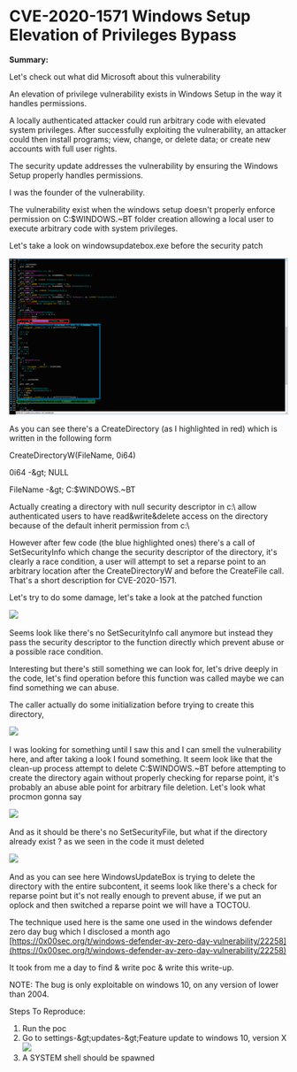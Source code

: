 # **CVE-2020-1571 Windows Setup Elevation of Privileges Bypass**

**Summary:**

Let&#39;s check out what did Microsoft about this vulnerability

An elevation of privilege vulnerability exists in Windows Setup in the way it handles permissions.

A locally authenticated attacker could run arbitrary code with elevated system privileges. After successfully exploiting the vulnerability, an attacker could then install programs; view, change, or delete data; or create new accounts with full user rights.

The security update addresses the vulnerability by ensuring the Windows Setup properly handles permissions.

I was the founder of the vulnerability.

The vulnerability exist when the windows setup doesn&#39;t properly enforce permission on C:\$WINDOWS.~BT folder creation allowing a local user to execute arbitrary code with system privileges.

Let&#39;s take a look on windowsupdatebox.exe before the security patch

![GitHub Logo](/images/image1.png)

As you can see there&#39;s a CreateDirectory (as I highlighted in red) which is written in the following form

CreateDirectoryW(FileName, 0i64)

0i64 -\&gt; NULL

FileName -\&gt; C:\$WINDOWS.~BT

Actually creating a directory with null security descriptor in c:\ allow authenticated users to have read&amp;write&amp;delete access on the directory because of the default inherit permission from c:\

However after few code (the blue highlighted ones) there&#39;s a call of SetSecurityInfo which change the security descriptor of the directory, it&#39;s clearly a race condition, a user will attempt to set a reparse point to an arbitrary location after the CreateDirectoryW and before the CreateFile call. That&#39;s a short description for CVE-2020-1571.

Let&#39;s try to do some damage, let&#39;s take a look at the patched function

![](RackMultipart20200814-4-nu09im_html_324a1643c70d8785.png)

Seems look like there&#39;s no SetSecurityInfo call anymore but instead they pass the security descriptor to the function directly which prevent abuse or a possible race condition.

Interesting but there&#39;s still something we can look for, let&#39;s drive deeply in the code, let&#39;s find operation before this function was called maybe we can find something we can abuse.

The caller actually do some initialization before trying to create this directory,

![](RackMultipart20200814-4-nu09im_html_b63bb74c9735af4.png)

I was looking for something until I saw this and I can smell the vulnerability here, and after taking a look I found something. It seem look like that the clean-up process attempt to delete C:\$WINDOWS.~BT before attempting to create the directory again without properly checking for reparse point, it&#39;s probably an abuse able point for arbitrary file deletion. Let&#39;s look what procmon gonna say

![](RackMultipart20200814-4-nu09im_html_868aa06f464fd974.png)

And as it should be there&#39;s no SetSecurityFile, but what if the directory already exist ? as we seen in the code it must deleted

![](RackMultipart20200814-4-nu09im_html_fcfc7e4ec48d342c.png)

And as you can see here WindowsUpdateBox is trying to delete the directory with the entire subcontent, it seems look like there&#39;s a check for reparse point but it&#39;s not really enough to prevent abuse, if we put an oplock and then switched a reparse point we will have a TOCTOU.

The technique used here is the same one used in the windows defender zero day bug which I disclosed a month ago [https://0x00sec.org/t/windows-defender-av-zero-day-vulnerability/22258](https://0x00sec.org/t/windows-defender-av-zero-day-vulnerability/22258)

It took from me a day to find &amp; write poc &amp; write this write-up.

NOTE: The bug is only exploitable on windows 10, on any version of lower than 2004.

Steps To Reproduce:

1. Run the poc
2. Go to settings-\&gt;updates-\&gt;Feature update to windows 10, version X ![](RackMultipart20200814-4-nu09im_html_57641a1c079d2d73.png)
3. A SYSTEM shell should be spawned
